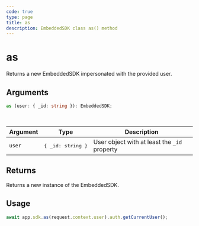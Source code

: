 ```yaml
---
code: true
type: page
title: as
description: EmbeddedSDK class as() method
---
```


# as

Returns a new EmbeddedSDK impersonated with the provided user.

## Arguments

```ts
as (user: { _id: string }): EmbeddedSDK;
```

<br/>

| Argument  | Type   | Description            |
| -------------- | --------- | ------------- |
| `user` | <pre>{ _id: string }</pre> | User object with at least the `_id` property    |

## Returns

Returns a new instance of the EmbeddedSDK.

## Usage

```ts
await app.sdk.as(request.context.user).auth.getCurrentUser();
```
